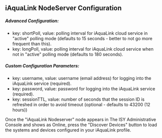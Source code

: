 ## iAquaLink NodeServer Configuration
##### Advanced Configuration:
- key: shortPoll, value: polling interval for iAquaLink cloud service in "active" polling mode (defaults to 15 seconds - better to not go more frequent than this).
- key: longPoll, value: polling interval for iAquaLink cloud service when not in "active" polling mode (defaults to 180 seconds).

##### Custom Configuration Parameters:
- key: username, value: username (email address) for logging into the iAquaLink service (required).
- key: password, value: password for logging into the iAquaLink service (required).
- key: sessionTTL, value: number of seconds that the session ID is refreshed in order to avoid timeout (optional - defaults to 43200 (12 hours))

Once the "iAquaLink Nodeserver" node appears in The ISY Administrative Console and shows as Online, press the "Discover Devices" button to load the systems and devices configured in your iAquaLink profile.